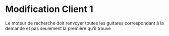 # Modification Client 1 

Le moteur de recherche doit renvoyer toutes les guitares correspondant à la demande 
et pas seulement la première qu'il trouve